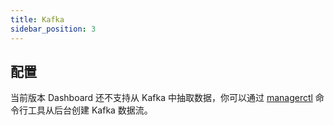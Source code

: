 ```yaml
---
title: Kafka
sidebar_position: 3
---
```


## 配置
当前版本 Dashboard 还不支持从 Kafka 中抽取数据，你可以通过 [managerctl](user_guide/command_line_tools.md) 命令行工具从后台创建 Kafka 数据流。